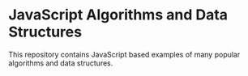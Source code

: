# JavaScript Algorithms and Data Structures


This repository contains JavaScript based examples of many
popular algorithms and data structures.
